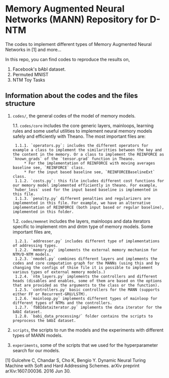 # Memory Augmented Neural Networks (MANN) Repository for D-NTM

The codes to implement different types of Memory Augmented Neural Networks in [1] and more...

In this repo, you can find codes to reproduce the results on,

   1. Facebook's bAbI dataset.
   2. Permuted MNIST
   3. NTM Toy Tasks

## Information about the codes and the files structure

1. `codes/`, the general codes of the model of memory models.

    1.1. `codes/core` includes the core generic layers, mainloops, learning rules and some useful utilities to implement neural memory models safely and efficiently with Theano. The most important files are:
    
        1.1.1. `operators.py`: includes the different operators for example a class to implement the similaritties between the key and the content in the memory. Or a class to implement the REINFORCE as `known_grads` of the `tensor.grad` function in Theano.
            * For the implementation of REINFORCE with moving averages baseline see, `REINFORCE` class.
            * For the input based baseline see, `REINFORCEBaselineExt` class.
        1.1.2. `costs.py`: this file includes different cost functions for our memory model implemented efficiently in theano. For example, `huber_loss` used for the input based baseline is implemented in this file.
        1.1.3. `penalty.py` different penalties and regularizers are implemented in this file. For example, we have an alternative implementation of REINFORCE (both input based or regular baseline), implemented in this folder.

    1.2. `codes/memnet` includes the layers, mainloops and data iterators specific to implement ntm and dntm type of memory models. Some important files are,
    
        1.2.1. `addresser.py` includes different type of implementations of addressing types.
        1.2.2. `memory.py` implements the external memory mechanism for NTM/D-NTM models.
        1.2.3. `nmodel.py` combines different layers and implements the codes and core computation graph for the MANNs (using this and by changing the configs of thise file it is possible to implement various types of external memory models.)
        1.2.4. `ntm_layers.py` implements the controllers and different heads (disables and enables, some of them are based on the options that are provided as the arguments to the class or the function).
        1.2.5. `controllers.py` basic controllers for the MANN (supports either FF or Recurrent-GRU/LSTM).
        1.2.6. `mainloop.py` implements different types of mainloop for different types of NTMs and the controllers.
        1.2.7. `fbBIdataiterator.py` implements the data iterator for the bAbI dataset.
        1.2.8. `babi_data_processing/` folder contains the scripts to preprocess the bAbI dataset.
2. `scripts`, the scripts to run the models and the experiments with different types of MANN models.
3. `experiments`, some of the scripts that we used for the hyperparameter search for our models.

[1] Gulcehre C, Chandar S, Cho K, Bengio Y. Dynamic Neural Turing Machine with Soft and Hard
Addressing Schemes. arXiv preprint arXiv:1607.00036. 2016 Jun 30.
